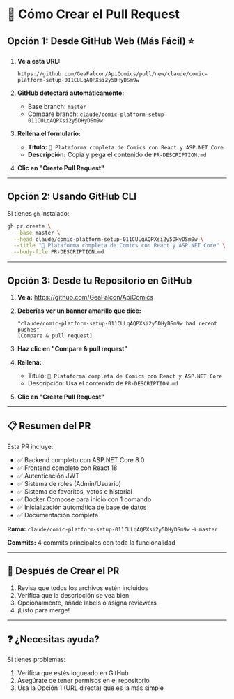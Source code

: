 # 📝 Cómo Crear el Pull Request

## Opción 1: Desde GitHub Web (Más Fácil) ⭐

1. **Ve a esta URL:**

   ```
   https://github.com/GeaFalcon/ApiComics/pull/new/claude/comic-platform-setup-011CULqAQPXsi2y5DHyDSm9w
   ```

2. **GitHub detectará automáticamente:**
   - Base branch: `master`
   - Compare branch: `claude/comic-platform-setup-011CULqAQPXsi2y5DHyDSm9w`

3. **Rellena el formulario:**
   - **Título:** `🚀 Plataforma completa de Comics con React y ASP.NET Core`
   - **Descripción:** Copia y pega el contenido de `PR-DESCRIPTION.md`

4. **Clic en "Create Pull Request"**

---

## Opción 2: Usando GitHub CLI

Si tienes `gh` instalado:

```bash
gh pr create \
  --base master \
  --head claude/comic-platform-setup-011CULqAQPXsi2y5DHyDSm9w \
  --title "🚀 Plataforma completa de Comics con React y ASP.NET Core" \
  --body-file PR-DESCRIPTION.md
```

---

## Opción 3: Desde tu Repositorio en GitHub

1. **Ve a:** https://github.com/GeaFalcon/ApiComics

2. **Deberías ver un banner amarillo que dice:**
   ```
   "claude/comic-platform-setup-011CULqAQPXsi2y5DHyDSm9w had recent pushes"
   [Compare & pull request]
   ```

3. **Haz clic en "Compare & pull request"**

4. **Rellena:**
   - Título: `🚀 Plataforma completa de Comics con React y ASP.NET Core`
   - Descripción: Usa el contenido de `PR-DESCRIPTION.md`

5. **Clic en "Create Pull Request"**

---

## 📋 Resumen del PR

Esta PR incluye:

- ✅ Backend completo con ASP.NET Core 8.0
- ✅ Frontend completo con React 18
- ✅ Autenticación JWT
- ✅ Sistema de roles (Admin/Usuario)
- ✅ Sistema de favoritos, votos e historial
- ✅ Docker Compose para inicio con 1 comando
- ✅ Inicialización automática de base de datos
- ✅ Documentación completa

**Rama:** `claude/comic-platform-setup-011CULqAQPXsi2y5DHyDSm9w` → `master`

**Commits:** 4 commits principales con toda la funcionalidad

---

## 🎯 Después de Crear el PR

1. Revisa que todos los archivos estén incluidos
2. Verifica que la descripción se vea bien
3. Opcionalmente, añade labels o asigna reviewers
4. ¡Listo para merge!

---

## ❓ ¿Necesitas ayuda?

Si tienes problemas:
1. Verifica que estés logueado en GitHub
2. Asegúrate de tener permisos en el repositorio
3. Usa la Opción 1 (URL directa) que es la más simple
